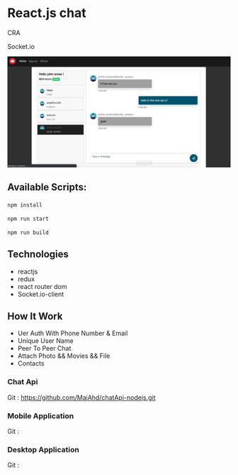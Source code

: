 # React.js chat

CRA

Socket.io

![alt text](./public/img/ScreenShot.png)

## Available Scripts:

`npm install`

`npm run start`

`npm run build`

## Technologies

- reactjs
- redux
- react router dom
- Socket.io-client

## How It Work

- Uer Auth With Phone Number & Email
- Unique User Name
- Peer To Peer Chat
- Attach Photo && Movies && File
- Contacts

### Chat Api

Git : https://github.com/MajAhd/chatApi-nodejs.git

### Mobile Application

Git :

### Desktop Application

Git :
